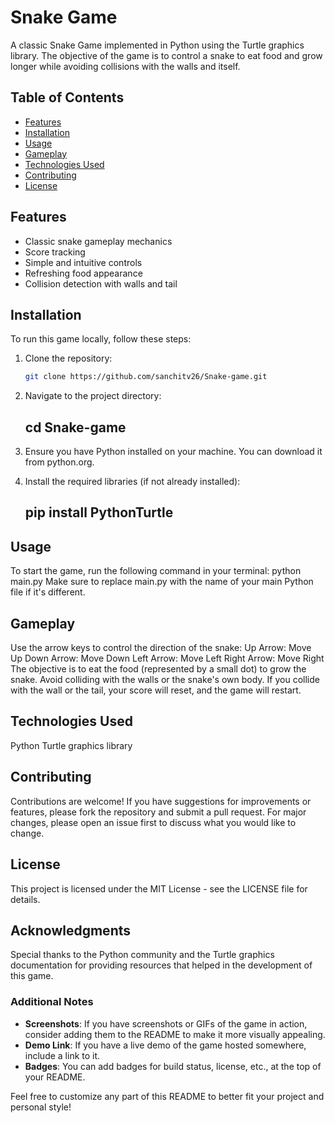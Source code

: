 # Snake Game
A classic Snake Game implemented in Python using the Turtle graphics library. The objective of the game is to control a snake to eat food and grow longer while avoiding collisions with the walls and itself.

## Table of Contents
- [Features](#features)
- [Installation](#installation)
- [Usage](#usage)
- [Gameplay](#gameplay)
- [Technologies Used](#technologies-used)
- [Contributing](#contributing)
- [License](#license)

## Features
- Classic snake gameplay mechanics
- Score tracking
- Simple and intuitive controls
- Refreshing food appearance
- Collision detection with walls and tail

## Installation
To run this game locally, follow these steps:
1. Clone the repository:
   ```bash
   git clone https://github.com/sanchitv26/Snake-game.git

2. Navigate to the project directory:
   ## cd Snake-game

3. Ensure you have Python installed on your machine.
You can download it from python.org.

5. Install the required libraries (if not already installed):
   ## pip install PythonTurtle

## Usage
To start the game, run the following command in your terminal:
python main.py
Make sure to replace main.py with the name of your main Python file if it's different.

## Gameplay
Use the arrow keys to control the direction of the snake:
Up Arrow: Move Up
Down Arrow: Move Down
Left Arrow: Move Left
Right Arrow: Move Right
The objective is to eat the food (represented by a small dot) to grow the snake.
Avoid colliding with the walls or the snake's own body.
If you collide with the wall or the tail, your score will reset, and the game will restart.

## Technologies Used
Python
Turtle graphics library

## Contributing
Contributions are welcome! If you have suggestions for improvements or features, please fork the repository and submit a pull request. For major changes, please open an issue first to discuss what you would like to change.

## License
This project is licensed under the MIT License - see the LICENSE file for details.

## Acknowledgments
Special thanks to the Python community and the Turtle graphics documentation for providing resources that helped in the development of this game.

### Additional Notes

- **Screenshots**: If you have screenshots or GIFs of the game in action, consider adding them to the README to make it more visually appealing.
- **Demo Link**: If you have a live demo of the game hosted somewhere, include a link to it.
- **Badges**: You can add badges for build status, license, etc., at the top of your README.

Feel free to customize any part of this README to better fit your project and personal style!
